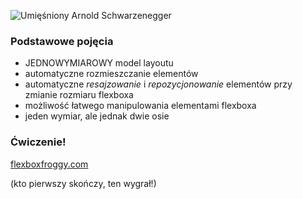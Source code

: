<!-- .slide: data-background-color="#000" -->
![Umięśniony Arnold Schwarzenegger](gifs/arnold-flexing.jpg)


### Podstawowe pojęcia

 * <!-- .element: class="fragment fade-in-then-semi-out" -->
   JEDNOWYMIAROWY model layoutu
 * <!-- .element: class="fragment fade-in-then-semi-out" -->
   automatyczne rozmieszczanie elementów
 * <!-- .element: class="fragment fade-in-then-semi-out" -->
   automatyczne _resajzowanie_ i _repozycjonowanie_ elementów przy zmianie rozmiaru flexboxa
 * <!-- .element: class="fragment fade-in-then-semi-out" -->
   możliwość łatwego manipulowania elementami flexboxa
 * <!-- .element: class="fragment fade-in" -->
   jeden wymiar, ale jednak dwie osie


<!-- .slide: data-background-image="gifs/frog-green.svg" -->
### Ćwiczenie!

[flexboxfroggy.com](https://flexboxfroggy.com)<!-- .element: class="link-with-background" -->

(kto pierwszy skończy, ten wygrał!)
<!-- .element: style="color: black" -->
